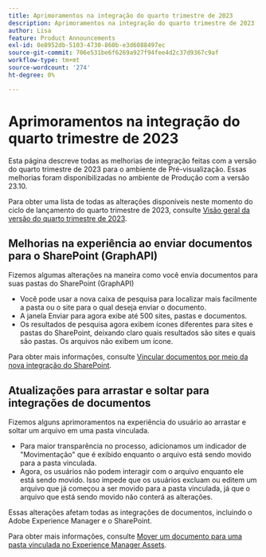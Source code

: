 ```yaml
---
title: Aprimoramentos na integração do quarto trimestre de 2023
description: Aprimoramentos na integração do quarto trimestre de 2023
author: Lisa
feature: Product Announcements
exl-id: 0e8952db-5103-4730-860b-e3d6088497ec
source-git-commit: 706e531be6f6269a927f94fee4d2c37d9367c9af
workflow-type: tm+mt
source-wordcount: '274'
ht-degree: 0%

---
```


# Aprimoramentos na integração do quarto trimestre de 2023

Esta página descreve todas as melhorias de integração feitas com a versão do quarto trimestre de 2023 para o ambiente de Pré-visualização. Essas melhorias foram disponibilizadas no ambiente de Produção com a versão 23.10.

Para obter uma lista de todas as alterações disponíveis neste momento do ciclo de lançamento do quarto trimestre de 2023, consulte [Visão geral da versão do quarto trimestre de 2023](/help/quicksilver/product-announcements/product-releases/23-q4-release-activity/23-q4-release-overview.md).

## Melhorias na experiência ao enviar documentos para o SharePoint (GraphAPI)

Fizemos algumas alterações na maneira como você envia documentos para suas pastas do SharePoint (GraphAPI)

* Você pode usar a nova caixa de pesquisa para localizar mais facilmente a pasta ou o site para o qual deseja enviar o documento.
* A janela Enviar para agora exibe até 500 sites, pastas e documentos.
* Os resultados de pesquisa agora exibem ícones diferentes para sites e pastas do SharePoint, deixando claro quais resultados são sites e quais são pastas. Os arquivos não exibem um ícone.

Para obter mais informações, consulte [Vincular documentos por meio da nova integração do SharePoint](/help/quicksilver/administration-and-setup/configure-integrations/configure-sharepoint-integration.md#link-documents-through-the-new-sharepoint-integration).

## Atualizações para arrastar e soltar para integrações de documentos

Fizemos alguns aprimoramentos na experiência do usuário ao arrastar e soltar um arquivo em uma pasta vinculada.

* Para maior transparência no processo, adicionamos um indicador de &quot;Movimentação&quot; que é exibido enquanto o arquivo está sendo movido para a pasta vinculada.
* Agora, os usuários não podem interagir com o arquivo enquanto ele está sendo movido. Isso impede que os usuários excluam ou editem um arquivo que já começou a ser movido para a pasta vinculada, já que o arquivo que está sendo movido não conterá as alterações.

Essas alterações afetam todas as integrações de documentos, incluindo o Adobe Experience Manager e o SharePoint.

Para obter mais informações, consulte [Mover um documento para uma pasta vinculada no Experience Manager Assets](/help/quicksilver/documents/adobe-workfront-for-experience-manager-assets-essentials/send-to-aem.md#move-a-document-to-a-linked-folder-in-experience-manager-assets).
